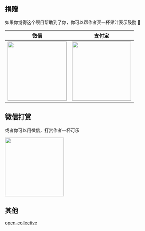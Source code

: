 ## 捐赠

如果你觉得这个项目帮助到了你，你可以帮作者买一杯果汁表示鼓励 🍹

| 微信                                                                                                                                          | 支付宝                                                                                                                                         |
| --------------------------------------------------------------------------------------------------------------------------------------------- | ---------------------------------------------------------------------------------------------------------------------------------------------- |
| <img style="border:1px solid #ccc" src="https://plus-pro-components-1252186245.cos.ap-chengdu.myqcloud.com/wx.jpg" height="188"  width="188"> | <img style="border:1px solid #ccc"  src="https://plus-pro-components-1252186245.cos.ap-chengdu.myqcloud.com/ali.jpg" height="188" width="188"> |

## 微信打赏

或者你可以用微信，打赏作者一杯可乐

<img src="https://plus-pro-components-1252186245.cos.ap-chengdu.myqcloud.com/wx-z.jpg" height="188" width="188">

## 其他

[open-collective](https://opencollective.com/plus-pro-components)

